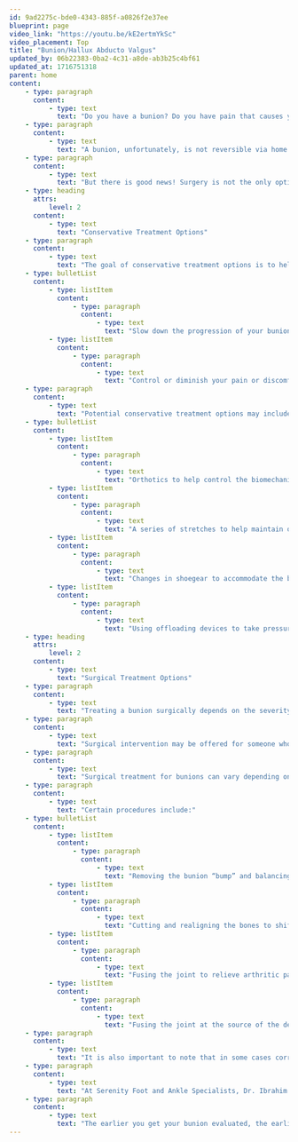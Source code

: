 ```yaml
---
id: 9ad2275c-bde0-4343-885f-a0826f2e37ee
blueprint: page
video_link: "https://youtu.be/kE2ertmYkSc"
video_placement: Top
title: "Bunion/Hallux Abducto Valgus"
updated_by: 06b22383-0ba2-4c31-a8de-ab3b25c4bf61
updated_at: 1716751318
parent: home
content:
    - type: paragraph
      content:
          - type: text
            text: "Do you have a bunion? Do you have pain that causes you to stop doing the activities you love to do? If your answer is yes, let’s talk about your options.\_"
    - type: paragraph
      content:
          - type: text
            text: "A bunion, unfortunately, is not reversible via home treatments or braces because it is a bony deformity. The only thing that can fix a bunion is surgery."
    - type: paragraph
      content:
          - type: text
            text: "But there is good news! Surgery is not the only option. You can control the pain and discomfort a bunion may cause with conservative treatment options and get back to doing the activities you love to do.\_"
    - type: heading
      attrs:
          level: 2
      content:
          - type: text
            text: "Conservative Treatment Options"
    - type: paragraph
      content:
          - type: text
            text: "The goal of conservative treatment options is to help you:"
    - type: bulletList
      content:
          - type: listItem
            content:
                - type: paragraph
                  content:
                      - type: text
                        text: "Slow down the progression of your bunion"
          - type: listItem
            content:
                - type: paragraph
                  content:
                      - type: text
                        text: "Control or diminish your pain or discomfort so that you can do the activities you love to do!"
    - type: paragraph
      content:
          - type: text
            text: "Potential conservative treatment options may include:"
    - type: bulletList
      content:
          - type: listItem
            content:
                - type: paragraph
                  content:
                      - type: text
                        text: "Orthotics to help control the biomechanical factors that are contributing to your bunion and shift excess pressure away from your bunion"
          - type: listItem
            content:
                - type: paragraph
                  content:
                      - type: text
                        text: "A series of stretches to help maintain or increase your mobility and flexibility."
          - type: listItem
            content:
                - type: paragraph
                  content:
                      - type: text
                        text: "Changes in shoegear to accommodate the bunion"
          - type: listItem
            content:
                - type: paragraph
                  content:
                      - type: text
                        text: "Using offloading devices to take pressure off of the bunion so that it is more comfortable in shoes and while walking."
    - type: heading
      attrs:
          level: 2
      content:
          - type: text
            text: "Surgical Treatment Options"
    - type: paragraph
      content:
          - type: text
            text: "Treating a bunion surgically depends on the severity of your bunion, the position of your bones and your lifestyle goals."
    - type: paragraph
      content:
          - type: text
            text: "Surgical intervention may be offered for someone who has gone through the conservative treatment options and needs better pain relief, someone who is younger who has lower expected complications, and who may enjoy greater long-term benefits from early surgical intervention."
    - type: paragraph
      content:
          - type: text
            text: "Surgical treatment for bunions can vary depending on the position of the bones, and the shape and severity of the bunion as well as the goals and needs of the patient."
    - type: paragraph
      content:
          - type: text
            text: "Certain procedures include:"
    - type: bulletList
      content:
          - type: listItem
            content:
                - type: paragraph
                  content:
                      - type: text
                        text: "Removing the bunion “bump” and balancing the soft tissue around the joint."
          - type: listItem
            content:
                - type: paragraph
                  content:
                      - type: text
                        text: "Cutting and realigning the bones to shift them to their proper position."
          - type: listItem
            content:
                - type: paragraph
                  content:
                      - type: text
                        text: "Fusing the joint to relieve arthritic pain or pain caused by movement.\_"
          - type: listItem
            content:
                - type: paragraph
                  content:
                      - type: text
                        text: "Fusing the joint at the source of the deformity in order to realign the bones properly."
    - type: paragraph
      content:
          - type: text
            text: "It is also important to note that in some cases corrective bunion surgery may not provide permanent results. If there are any known risks like this, we will discuss them with you."
    - type: paragraph
      content:
          - type: text
            text: "At Serenity Foot and Ankle Specialists, Dr. Ibrahim will speak to you about your goals in life and which treatment options would be best for you. Whether they are conservative or surgical, she will explain everything and be there to help you figure out the best treatment plan for you!"
    - type: paragraph
      content:
          - type: text
            text: "The earlier you get your bunion evaluated, the earlier you can get back to doing the activities you love to do!"
---
```

